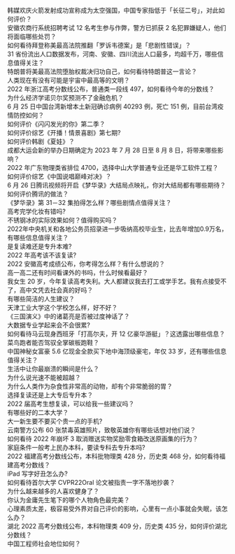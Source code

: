 韩媒欢庆火箭发射成功宣称成为太空强国，中国专家指低于「长征二号」，对此如何评价？  
安徽农商行系统招聘考试 12 名考生参与作弊，警方已抓获 2 名犯罪嫌疑人，他们将面临哪些处罚？  
如何看待拜登称美最高法院推翻「罗诉韦德案」是「悲剧性错误」？  
31 省份流出人口数据发布，河南、安徽、四川流出人口最多，均超千万，哪些信息值得关注？  
特朗普将美最高法院堕胎权裁决归功自己，如何看待特朗普这一言论？  
人类现在有没有可能是宇宙中最高等的文明？  
2022 年浙江高考分数线公布，普通类一段线 497，如何看待今年的分数线？  
为什么经济学诺贝尔奖预测不了金融危机？  
6 月 25 日中国台湾新增本土新冠确诊病例 40293 例，死亡 151 例，目前台湾疫情防控如何？  
如何评价《闪闪发光的你》第二季？  
如何评价综艺《开播！情景喜剧》第七期?  
如何评价韩剧《夏娃》？  
成都大运会新的举办日期确定为 2023 年 7 月 28 日至 8 月 8 日，将带来哪些影响？  
2022 年广东物理类省排位 4700，选择中山大学普通专业还是华工软件工程？  
如何评价综艺《中国说唱巅峰对决》？  
6 月 26 日腾讯视频将开启《梦华录》大结局点映礼，你对大结局都有哪些期待？如何评价腾讯的做法？  
《梦华录》第 31－32 集拍得怎么样？哪些剧情点值得关注？  
高考完学化妆有错吗?  
不锈钢冰的实际效果如何？值得购买吗？  
2022年中央机关和各地公务员招录进一步吸纳高校毕业生，比去年增加0.9万名，有哪些信息值得关注？  
是复读难还是专升本难?  
2022 年高考该不该复读?  
2022 安徽高考成绩公布，你考得怎么样？有什么想说的？  
高一高二还有时间看课外的书吗，什么时候看最好？  
我女生 20 岁，今年复读高考失利。大人都建议我去打工或学手艺。我有点接受不了，高中文凭去社会真的好吗？  
有哪些简洁的人生建议？  
天津工业大学这个学校怎么样，好不好？  
《三国演义》中的诸葛亮是否被过度神话了？  
大数据专业学起来会不会很累?  
如何看待马云现身西班牙「打高尔夫，开 12 亿豪华游艇」？这透露出哪些信息？  
菜鸟跑者能否驾驭全掌碳板跑鞋？  
中国神秘女富豪 5.6 亿现金全款买下地中海顶级豪宅，年仅 33 岁，还有哪些信息值得关注？  
生活中让你最崩溃的瞬间是什么？  
为什么说光速不能被超越？  
为什么人类作为杂食性非常高的动物，却有个非常脆弱的胃？  
选择复读还是上大专后专升本？  
2022 届高考生想复读，可以给我一些建议吗？  
有哪些好的二本大学？  
大一新生要不要买个贵一点的手机?  
云南警方公布 60 张禁毒英雄照片，致敬英雄你有哪些话想对他们说？  
如何看待 2022 年崩坏 3 取消赠送实物奖励零食箱改送原画集的行为？  
家庭条件一般考上民办本科，要读专科去专升本吗?  
2022 福建高考分数线公布，本科批物理类 428 分，历史类 468 分，如何看待福建高考分数线？  
iPad 写字好丑怎么办?  
如何看待首尔大学 CVPR22Oral 论文被指责一字不落地抄袭？  
为什么越来越多的人喜欢健身了？  
你认为金庸先生笔下的哪个人物角色最完美？  
心理素质太差，极容易受外界对自己评价的影响，心里有一点小事就会失眠，该怎么办？  
湖北 2022 高考分数线公布，本科物理类 409 分，历史类 435 分，如何评价湖北分数线？  
中国工程师社会地位如何？  
